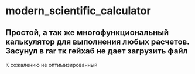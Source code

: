 # modern_scientific_calculator
Простой, а так же многофункциональный калькулятор для выполнения любых расчетов. Засунул в rar тк гейхаб не дает загрузить файл
----
К сожалению не оптимизированный
